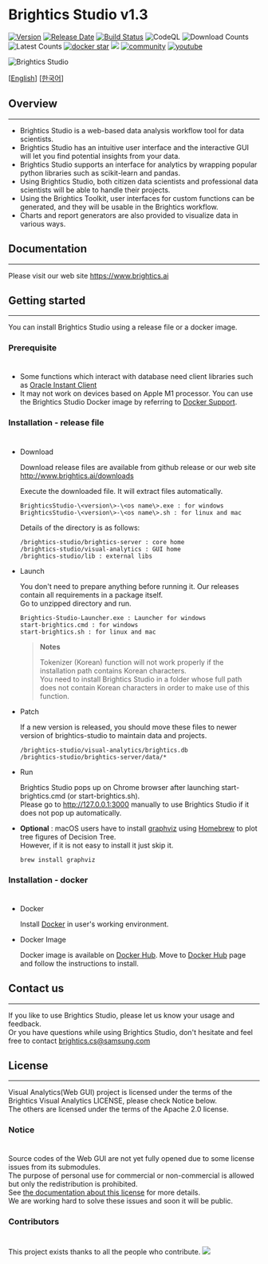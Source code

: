 # Brightics Studio v1.3

[![Version](https://img.shields.io/github/v/release/brightics/studio)](https://github.com/brightics/studio/releases)
[![Release Date](https://img.shields.io/github/release-date/brightics/studio)](https://github.com/brightics/studio/releases)
[![Build Status](https://travis-ci.com/brightics/studio.svg?branch=master)](https://travis-ci.com/brightics/studio)
![CodeQL](https://github.com/brightics/studio/workflows/CodeQL/badge.svg)
![Download Counts](https://img.shields.io/github/downloads/brightics/studio/total.svg)
![Latest Counts](https://img.shields.io/github/downloads/brightics/studio/latest/total)
[![docker star](https://img.shields.io/docker/stars/brightics/studio)](https://hub.docker.com/r/brightics/studio)
<a href="../../graphs/contributors"><img src="https://img.shields.io/github/contributors/brightics/studio.svg" /></a>
[![community](https://img.shields.io/badge/Help-Community-brightgreen)](https://www.brightics.ai/community/categories)
[![youtube](https://img.shields.io/youtube/views/DR13sLVWXYs?style=social)](https://www.youtube.com/brighticsTV)

<img src="docs/images/brightics_sample.png" alt="Brightics Studio"></img>

[[English](README_en.md)]
[[한국어](README.md)]

## Overview

---

- Brightics Studio is a web-based data analysis workflow tool for data scientists.  
- Brightics Studio has an intuitive user interface and the interactive GUI will let you find potential insights from your data.  
- Brightics Studio supports an interface for analytics by wrapping popular python libraries such as scikit-learn and pandas.  
- Using Brightics Studio, both citizen data scientists and professional data scientists will be able to handle their projects.  
- Using the Brightics Toolkit, user interfaces for custom functions can be generated, and they will be usable in the Brightics workflow.  
- Charts and report generators are also provided to visualize data in various ways.  

## Documentation

---

Please visit our web site https://www.brightics.ai

## Getting started

---

You can install Brightics Studio using a release file or a docker image.

### Prerequisite
#
* Some functions which interact with database need client libraries such as [Oracle Instant Client](http://www.oracle.com/technetwork/database/database-technologies/instant-client/overview/index.html)
* It may not work on devices based on Apple M1 processor. You can use the Brightics Studio Docker image by referring to [Docker Support](#docker-support).


### Installation - release file
#
  * Download

      Download release files are available from github release or our web site http://www.brightics.ai/downloads
      
      Execute the downloaded file. It will extract files automatically.

      ```
      BrighticsStudio-\<version\>-\<os name\>.exe : for windows
      BrighticsStudio-\<version\>-\<os name\>.sh : for linux and mac
      ```
      
      Details of the directory is as follows:
      
      ```
      /brightics-studio/brightics-server : core home
      /brightics-studio/visual-analytics : GUI home
      /brightics-studio/lib : external libs
      ```


  * Launch

      You don't need to prepare anything before running it. Our releases contain all requirements in a package itself.  
      Go to unzipped directory and run.
        
      ```
      Brightics-Studio-Launcher.exe : Launcher for windows
      start-brightics.cmd : for windows
      start-brightics.sh : for linux and mac
      ```
        
      > **Notes**
      >
      > Tokenizer (Korean) function will not work properly if the installation path contains Korean characters.  
      > You need to install Brightics Studio in a folder whose full path does not contain Korean characters in order to make use of this function.


  * Patch
        
      If a new version is released, you should move these files to newer version of brightics-studio to maintain data and projects.
        
      ```
      /brightics-studio/visual-analytics/brightics.db
      /brightics-studio/brightics-server/data/*
      ```


 *  Run
  
      Brightics Studio pops up on Chrome browser after launching start-brightics.cmd (or start-brightics.sh).   
      Please go to http://127.0.0.1:3000 manually to use Brightics Studio if it does not pop up automatically.


  * **Optional** : macOS users have to install [graphviz](http://graphviz.org/download/) using [Homebrew](https://brew.sh/) to plot tree figures of Decision Tree.  
  However, if it is not easy to install it just skip it.
      ```
      brew install graphviz
      ```

### Installation - docker
#
  * Docker

      Install [Docker](https://www.docker.com/get-started/) in user's working environment.


  * Docker Image  

      Docker image is available on [Docker Hub](https://hub.docker.com/r/brightics/studio). Move to [Docker Hub](https://hub.docker.com/r/brightics/studio) page and follow the instructions to install.


## Contact us
---
If you like to use Brightics Studio, please let us know your usage and feedback.  
Or you have questions while using Brightics Studio, don't hesitate and feel free to contact brightics.cs@samsung.com

## License
---
Visual Analytics(Web GUI) project is licensed under the terms of the Brightics Visual Analytics LICENSE, please check Notice below.  
The others are licensed under the terms of the Apache 2.0 license.

### Notice
#
Source codes of the Web GUI are not yet fully opened due to some license issues from its submodules.  
The purpose of personal use for commercial or non-commercial is allowed but only the redistribution is prohibited.  
See [the documentation about this license](BRIGHTICS_VA_LICENSE) for more details.  
We are working hard to solve these issues and soon it will be public.

### Contributors
#
This project exists thanks to all the people who contribute.
<a href="../../graphs/contributors"><img src="https://opencollective.com/brightics-studio/contributors.svg?width=890&button=false" /></a>




